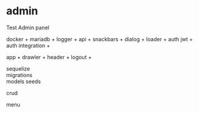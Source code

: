# admin
Test Admin panel


docker            +
mariadb           +
logger            +
api               +
snackbars         +
dialog            +
loader            +
auth jwt          +    
auth integration  +

app               +
drawler           +
header            +
logout            +


sequelize         
migrations         
models
seeds

crud

menu

